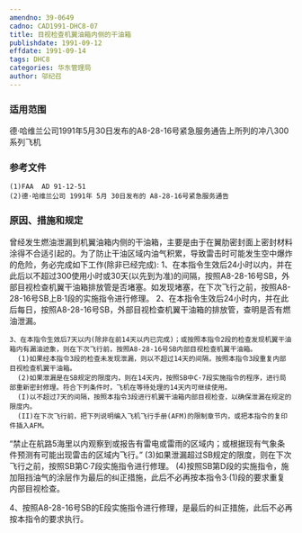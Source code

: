 ```yaml
---
amendno: 39-0649
cadno: CAD1991-DHC8-07
title: 目视检查机翼油箱内侧的干油箱
publishdate: 1991-09-12
effdate: 1991-09-14
tags: DHC8
categories: 华东管理局
author: 邬纪召
---
```


### 适用范围 
德·哈维兰公司1991年5月30日发布的A8-28-16号紧急服务通告上所列的冲八300系列飞机

<!--more-->
### 参考文件
    (1)FAA  AD 91-12-51 
    (2)德·哈维兰公司 1991年 5月 30日发布的 A8-28-16号紧急服务通告

### 原因、措施和规定 
曾经发生燃油泄漏到机翼油箱内侧的干油箱，主要是由于在翼肋密封面上密封材料涂得不合适引起的。为了防止干油区域内油气积累，导致雷击时可能发生空中爆炸的危险，务必完成如下工作(除非已经完成): 
1、在本指令生效后24小时以内，并在此后以不超过300使用小时或30天(以先到为准)的间隔，按照A8-28-16号SB，外部目视检查机翼干油箱排放管是否堵塞。如发现堵塞，在下次飞行之前，按照A8-28-16号SB上B·1段的实施指令进行修理。 
    2、在本指令生效后24小时内，并在此后每日，按照A8-28-16号SB，外部目视检查机翼干油箱的排放管，查明是否有燃油泄漏。 
  
    3、在本指令生效后7天以内(除非在前14天以内已完成)；或按照本指令2段的检查发现机翼干油箱内有漏油迹象，则在下次飞行前，按照A8-28-16号SB内部目视检查机翼干油箱。 
      (1)如果经本指令3段的检查未发现泄漏，则以不超过14天的间隔，按照本指令3段重复内部目视检查机翼干油箱。 
      (2)如果泄漏是在SB规定的限度内，则在14天内，按照SB中C·7段实施指令的程序，进行局部重新密封修理。符合下列条件时，飞机在等待处理的14天内可继续使用。 
      (I)以不超过7天的间隔，按照本指令3段进行机翼干油箱内部目视检查，以确保泄漏在规定的限度内。 
      (II)在下次飞行前，把下列说明编入飞机飞行手册(AFM)的限制章节内，或把本指令的复印件插入AFM。 
“禁止在航路5海里以内观察到或报告有雷电或雷雨的区域内；或根据现有气象条件预测有可能出现雷击的区域内飞行。”
      (3)如果泄漏超过SB规定的限度，则在下次飞行之前，按照SB第C·7段实施指令进行修理。 
(4)按照SB第D段的实施指令，施加阻挡油气的涂层作为最后的纠正措施，此后不必再按本指令3·(1)段的要求重复内部目视检查。 

4、按照A8-28-16号SB的E段实施指令进行修理，是最后的纠正措施，此后不必再按本指令的要求执行。
